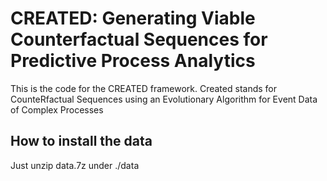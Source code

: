 # CREATED: Generating Viable Counterfactual Sequences for Predictive Process Analytics

This is the code for the CREATED framework. Created stands for CounteRfactual Sequences using an Evolutionary Algorithm for Event Data of Complex Processes


## How to install the data
Just unzip data.7z under ./data

